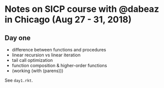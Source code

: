 # Notes on SICP course with @dabeaz in Chicago (Aug 27 - 31, 2018)

## Day one

- difference between functions and procedures
- linear recursion vs linear iteration
- tail call optimization
- function composition & higher-order functions
- (working (with (parens)))

See `day1.rkt`.
